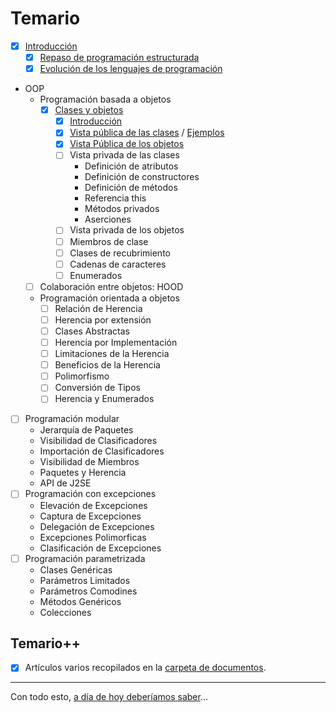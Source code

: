 # Temario

- [x] [Introducción](introduccion.md)
  - [x] [Repaso de programación estructurada](https://github.com/mmasias/23-24-prg1/blob/main/temario/README.md)
  - [x] [Evolución de los lenguajes de programación](evolucion.md)
- OOP
  - Programación basada a objetos
    - [x] [Clases y objetos](clasesObjetos.md)
      - [x] [Introducción](introVistas.md)
      - [x] [Vista pública de las clases](vistaPublicaClases.md) / [Ejemplos](vistaPublicaClasesEjemplos.md)
      - [x] [Vista Pública de los objetos](vistaPublicaObjetos.md)
      - [ ] Vista privada de las clases
        - Definición de atributos
        - Definición de constructores
        - Definición de métodos
        - Referencia this
        - Métodos privados
        - Aserciones
      - [ ] Vista privada de los objetos
      - [ ] Miembros de clase
      - [ ] Clases de recubrimiento
      - [ ] Cadenas de caracteres
      - [ ] Enumerados
  - [ ] Colaboración entre objetos: HOOD
  - Programación orientada a objetos
    - [ ] Relación de Herencia
    - [ ] Herencia por extensión
    - [ ] Clases Abstractas
    - [ ] Herencia por Implementación
    - [ ] Limitaciones de la Herencia
    - [ ] Beneficios de la Herencia
    - [ ] Polimorfismo
    - [ ] Conversión de Tipos
    - [ ] Herencia y Enumerados
- [ ] Programación modular
  - Jerarquía de Paquetes
  - Visibilidad de Clasificadores
  - Importación de Clasificadores
  - Visibilidad de Miembros
  - Paquetes y Herencia
  - API de J2SE
- [ ] Programación con excepciones
  - Elevación de Excepciones
  - Captura de Excepciones
  - Delegación de Excepciones
  - Excepciones Polimorficas
  - Clasificación de Excepciones
- [ ] Programación parametrizada
  - Clases Genéricas
  - Parámetros Limitados
  - Parámetros Comodines
  - Métodos Genéricos
  - Colecciones

## Temario++

- [x] Artículos varios recopilados en la [carpeta de documentos](/documentos/README.md).

---

Con todo esto, [a día de hoy deberíamos saber](aDiaDeHoy.md)...


